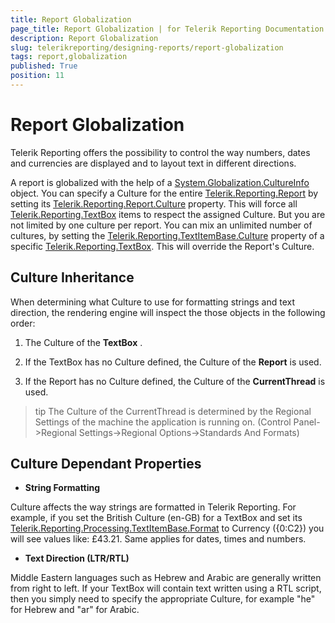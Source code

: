 ```yaml
---
title: Report Globalization
page_title: Report Globalization | for Telerik Reporting Documentation
description: Report Globalization
slug: telerikreporting/designing-reports/report-globalization
tags: report,globalization
published: True
position: 11
---
```


# Report Globalization



Telerik Reporting offers the possibility to control the way numbers, dates and currencies are displayed and to layout text in different directions.

A report is globalized with the help of a [System.Globalization.CultureInfo](http://msdn2.microsoft.com/en-us/library/system.globalization.cultureinfo.aspx) object. You can specify a Culture for the entire [Telerik.Reporting.Report](/reporting/api/Telerik.Reporting.Report) by setting its  [Telerik.Reporting.Report.Culture](/reporting/api/Telerik.Reporting.Report#Telerik_Reporting_Report_Culture) property. This will force all  [Telerik.Reporting.TextBox](/reporting/api/Telerik.Reporting.TextBox) items to respect the assigned Culture. But you are not limited by one culture per report. You can mix an unlimited number of cultures, by setting the  [Telerik.Reporting.TextItemBase.Culture](/reporting/api/Telerik.Reporting.TextItemBase#Telerik_Reporting_TextItemBase_Culture)  property of a specific  [Telerik.Reporting.TextBox](/reporting/api/Telerik.Reporting.TextBox). This will override the Report's Culture.

## Culture Inheritance

When determining what Culture to use for formatting strings and text direction, the rendering engine will inspect the those objects in the following order:

1. The Culture of the __TextBox__ .

1. If the TextBox has no Culture defined, the Culture of the __Report__ is used.

1. If the Report has no Culture defined, the Culture of the __CurrentThread__ is used.

>tip         	The Culture of the CurrentThread is determined by the Regional Settings of the machine the application is running on. (Control Panel->Regional Settings->Regional Options->Standards And Formats)        


## Culture Dependant Properties

* __String Formatting__

Culture affects the way strings are formatted in Telerik Reporting. For example, if you set the British Culture (en-GB) for a TextBox and set its       [Telerik.Reporting.Processing.TextItemBase.Format](/reporting/api/Telerik.Reporting.Processing.TextItemBase#Telerik_Reporting_Processing_TextItemBase_Format) to Currency ({0:C2}) you will see values like: £43.21. Same applies for dates, times and numbers.

* __Text Direction (LTR/RTL)__

Middle Eastern languages such as Hebrew and Arabic are generally written from right to left. If your TextBox will contain text written using a RTL script, then you simply need to specify the appropriate Culture, for example "he" for Hebrew and "ar" for Arabic.
